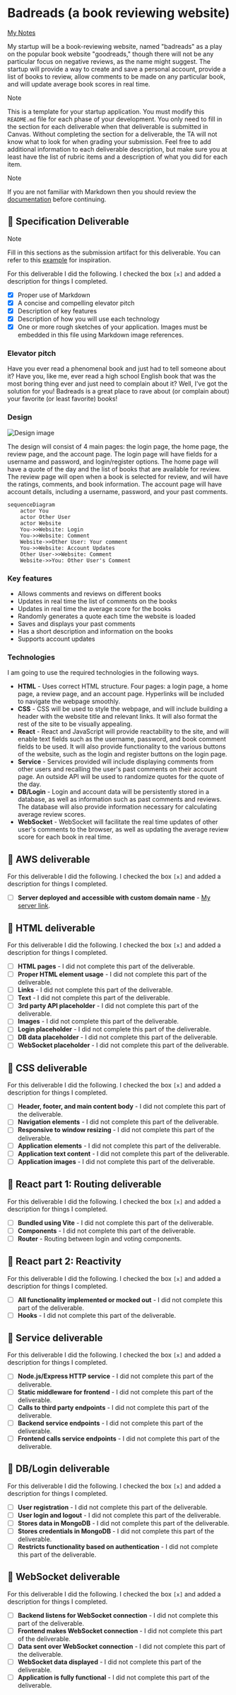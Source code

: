 # Badreads (a book reviewing website)

[My Notes](notes.md)

My startup will be a book-reviewing website, named "badreads" as a play on the popular book website "goodreads," though there will not be any particular focus on negative reviews, as the name might suggest. The startup will provide a way to create and save a personal account, provide a list of books to review, allow comments to be made on any particular book, and will update average book scores in real time.


> [!NOTE]
>  This is a template for your startup application. You must modify this `README.md` file for each phase of your development. You only need to fill in the section for each deliverable when that deliverable is submitted in Canvas. Without completing the section for a deliverable, the TA will not know what to look for when grading your submission. Feel free to add additional information to each deliverable description, but make sure you at least have the list of rubric items and a description of what you did for each item.

> [!NOTE]
>  If you are not familiar with Markdown then you should review the [documentation](https://dohowzcs.github.com/en/get-started/writing-on-github/getting-started-with-writing-and-formatting-on-github/basic-writing-and-formatting-syntax) before continuing.

## 🚀 Specification Deliverable

> [!NOTE]
>  Fill in this sections as the submission artifact for this deliverable. You can refer to this [example](https://github.com/webprogramming260/startup-example/blob/main/README.md) for inspiration.

For this deliverable I did the following. I checked the box `[x]` and added a description for things I completed.

- [x] Proper use of Markdown
- [x] A concise and compelling elevator pitch
- [x] Description of key features
- [x] Description of how you will use each technology
- [x] One or more rough sketches of your application. Images must be embedded in this file using Markdown image references.

### Elevator pitch

Have you ever read a phenomenal book and just had to tell someone about it? Have you, like me, ever read a high school English book that was the most boring thing ever and just need to complain about it? Well, I've got the solution for you! Badreads is a great place to rave about (or complain about) your favorite (or least favorite) books!

### Design

![Design image](/images/startup_design_sketches.png)

The design will consist of 4 main pages: the login page, the home page, the review page, and the account page. The login page will have fields for a username and password, and login/register options. The home page will have a quote of the day and the list of books that are available for review. The review page will open when a book is selected for review, and will have the ratings, comments, and book information. The account page will have account details, including a username, password, and your past comments.

```mermaid
sequenceDiagram
    actor You
    actor Other User
    actor Website
    You->>Website: Login
    You->>Website: Comment
    Website->>Other User: Your comment
    You->>Website: Account Updates
    Other User->>Website: Comment
    Website->>You: Other User's Comment

```

### Key features

- Allows comments and reviews on different books
- Updates in real time the list of comments on the books
- Updates in real time the average score for the books
- Randomly generates a quote each time the website is loaded
- Saves and displays your past comments
- Has a short description and information on the books
- Supports account updates

### Technologies

I am going to use the required technologies in the following ways.

- **HTML** - Uses correct HTML structure. Four pages: a login page, a home page, a review page, and an account page. Hyperlinks will be included to navigate the webpage smoothly.
- **CSS** - CSS will be used to style the webpage, and will include building a header with the website title and relevant links. It will also format the rest of the site to be visually appealing.
- **React** - React and JavaScript will provide reactability to the site, and will enable text fields such as the username, password, and book comment fields to be used. It will also provide functionality to the various buttons of the website, such as the login and register buttons on the login page.
- **Service** - Services provided will include displaying comments from other users and recalling the user's past comments on their account page. An outside API will be used to randomize quotes for the quote of the day.
- **DB/Login** - Login and account data will be persistently stored in a database, as well as information such as past comments and reviews. The database will also provide information necessary for calculating average review scores.
- **WebSocket** - WebSocket will facilitate the real time updates of other user's comments to the browser, as well as updating the average review score for each book in real time.

## 🚀 AWS deliverable

For this deliverable I did the following. I checked the box `[x]` and added a description for things I completed.

- [ ] **Server deployed and accessible with custom domain name** - [My server link](https://yourdomainnamehere.click).

## 🚀 HTML deliverable

For this deliverable I did the following. I checked the box `[x]` and added a description for things I completed.

- [ ] **HTML pages** - I did not complete this part of the deliverable.
- [ ] **Proper HTML element usage** - I did not complete this part of the deliverable.
- [ ] **Links** - I did not complete this part of the deliverable.
- [ ] **Text** - I did not complete this part of the deliverable.
- [ ] **3rd party API placeholder** - I did not complete this part of the deliverable.
- [ ] **Images** - I did not complete this part of the deliverable.
- [ ] **Login placeholder** - I did not complete this part of the deliverable.
- [ ] **DB data placeholder** - I did not complete this part of the deliverable.
- [ ] **WebSocket placeholder** - I did not complete this part of the deliverable.

## 🚀 CSS deliverable

For this deliverable I did the following. I checked the box `[x]` and added a description for things I completed.

- [ ] **Header, footer, and main content body** - I did not complete this part of the deliverable.
- [ ] **Navigation elements** - I did not complete this part of the deliverable.
- [ ] **Responsive to window resizing** - I did not complete this part of the deliverable.
- [ ] **Application elements** - I did not complete this part of the deliverable.
- [ ] **Application text content** - I did not complete this part of the deliverable.
- [ ] **Application images** - I did not complete this part of the deliverable.

## 🚀 React part 1: Routing deliverable

For this deliverable I did the following. I checked the box `[x]` and added a description for things I completed.

- [ ] **Bundled using Vite** - I did not complete this part of the deliverable.
- [ ] **Components** - I did not complete this part of the deliverable.
- [ ] **Router** - Routing between login and voting components.

## 🚀 React part 2: Reactivity

For this deliverable I did the following. I checked the box `[x]` and added a description for things I completed.

- [ ] **All functionality implemented or mocked out** - I did not complete this part of the deliverable.
- [ ] **Hooks** - I did not complete this part of the deliverable.

## 🚀 Service deliverable

For this deliverable I did the following. I checked the box `[x]` and added a description for things I completed.

- [ ] **Node.js/Express HTTP service** - I did not complete this part of the deliverable.
- [ ] **Static middleware for frontend** - I did not complete this part of the deliverable.
- [ ] **Calls to third party endpoints** - I did not complete this part of the deliverable.
- [ ] **Backend service endpoints** - I did not complete this part of the deliverable.
- [ ] **Frontend calls service endpoints** - I did not complete this part of the deliverable.

## 🚀 DB/Login deliverable

For this deliverable I did the following. I checked the box `[x]` and added a description for things I completed.

- [ ] **User registration** - I did not complete this part of the deliverable.
- [ ] **User login and logout** - I did not complete this part of the deliverable.
- [ ] **Stores data in MongoDB** - I did not complete this part of the deliverable.
- [ ] **Stores credentials in MongoDB** - I did not complete this part of the deliverable.
- [ ] **Restricts functionality based on authentication** - I did not complete this part of the deliverable.

## 🚀 WebSocket deliverable

For this deliverable I did the following. I checked the box `[x]` and added a description for things I completed.

- [ ] **Backend listens for WebSocket connection** - I did not complete this part of the deliverable.
- [ ] **Frontend makes WebSocket connection** - I did not complete this part of the deliverable.
- [ ] **Data sent over WebSocket connection** - I did not complete this part of the deliverable.
- [ ] **WebSocket data displayed** - I did not complete this part of the deliverable.
- [ ] **Application is fully functional** - I did not complete this part of the deliverable.
